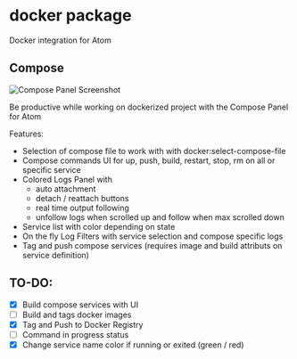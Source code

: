 # docker package

Docker integration for Atom

## Compose

![Compose Panel Screenshot](https://raw.githubusercontent.com/alanzanattadev/atom-docker/master/screenshot-compose-panel.png)

Be productive while working on dockerized project with the Compose Panel for Atom

Features:
  - Selection of compose file to work with with docker:select-compose-file
  - Compose commands UI for up, push, build, restart, stop, rm on all or specific service
  - Colored Logs Panel with
    - auto attachment
    - detach / reattach buttons
    - real time output following
    - unfollow logs when scrolled up and follow when max scrolled down
  - Service list with color depending on state
  - On the fly Log Filters with service selection and compose specific logs
  - Tag and push compose services (requires image and build attributs on service definition)

## TO-DO:
  - [x] Build compose services with UI
  - [ ] Build and tags docker images
  - [x] Tag and Push to Docker Registry
  - [ ] Command in progress status
  - [x] Change service name color if running or exited (green / red)
